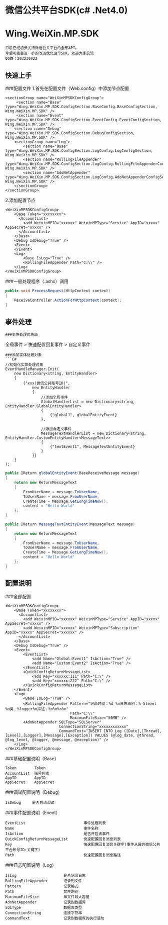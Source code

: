 微信公共平台SDK(c# .Net4.0)
==================
Wing.WeiXin.MP.SDK
==================
```
目前已经初步支持微信公共平台的全部API。
今后可能会进一步的改进优化这个SDK，欢迎大家交流
QQ群：203230922
```

快速上手
----------------
###配置文件
1.首先在配置文件（Web.config）中添加节点配置
```
<sectionGroup name="WeiXinMPSDKConfigGroup">
     <section name="Base" type="Wing.WeiXin.MP.SDK.ConfigSection.BaseConfig.BaseConfigSection, Wing.WeiXin.MP.SDK" />
     <section name="Event" type="Wing.WeiXin.MP.SDK.ConfigSection.EventConfig.EventConfigSection, Wing.WeiXin.MP.SDK" />
    <section name="Debug" type="Wing.WeiXin.MP.SDK.ConfigSection.DebugConfigSection, Wing.WeiXin.MP.SDK" />
    <sectionGroup name="Log">
        <section name="Base" type="Wing.WeiXin.MP.SDK.ConfigSection.LogConfig.LogConfigSection, Wing.WeiXin.MP.SDK" />
        <section name="RollingFileAppender" type="Wing.WeiXin.MP.SDK.ConfigSection.LogConfig.RollingFileAppenderConfigSection, Wing.WeiXin.MP.SDK" />
        <section name="AdoNetAppender" type="Wing.WeiXin.MP.SDK.ConfigSection.LogConfig.AdoNetAppenderConfigSection, Wing.WeiXin.MP.SDK" />
    </sectionGroup>
</sectionGroup>
```

2.添加配置节点
```
<WeiXinMPSDKConfigGroup>
    <Base Token="xxxxxxxx">
      <AccountList>
        <add WeixinMPID="xxxxxx" WeixinMPType="Service" AppID="xxxxx" AppSecret="xxxxx" />
      </AccountList>
    </Base>
    <Debug IsDebug="True" />
    <Event>
    </Event>
    <Log>
        <Base IsLog="True" />
        <RollingFileAppender Path="C:\\" />
    </Log>
</WeiXinMPSDKConfigGroup>
```

###一般处理程序（.ashx）调用
```C#
public void ProcessRequest(HttpContext context)
{
    ReceiveController.ActionForHttpContext(context);
}
```

事件处理
----------------
```
###事件处理优先级
```
全局事件 > 快速配置回复事件 > 自定义事件
```
###添加实体处理对象
```C#
//初始化实体处理对象
EventHandleManager.Init(
    new Dictionary<string, EntityHandler>
    {
        {"xxx(微信公共账号ID)", 
            new EntityHandler
            {
                //添加全局事件
                GlobalHandlerList = new Dictionary<string, EntityHandler.GlobalEntityHandler>
                {
                    {"global1", globalEntityEvent}
                }, 

                //添加自定义事件
                MessageTextHandlerList = new Dictionary<string, EntityHandler.CustomEntityHandler<MessageText>>
                {
                    {"textEvent1", MessageTextEntityEvent}
                }
            }}
    }
);
```

```C#
public IReturn globalEntityEvent(BaseReceiveMessage message)
{
    return new ReturnMessageText
    {
        FromUserName = message.ToUserName,
        ToUserName = message.FromUserName,
        CreateTime = Message.GetLongTimeNow(),
        content = "Hello World"
    };
}
```

```C#
public IReturn MessageTextEntityEvent(MessageText message)
{
    return new ReturnMessageText
    {
        FromUserName = message.ToUserName,
        ToUserName = message.FromUserName,
        CreateTime = Message.GetLongTimeNow(),
        content = "Hello World"
    };
}
```

配置说明
----------------
###全部配置
```
<WeiXinMPSDKConfigGroup>
    <Base Token="xxxxxxxx">
      <AccountList>
        <add WeixinMPID="xxxxxx" WeixinMPType="Service" AppID="xxxxx" AppSecret="xxxxx" />
        <add WeixinMPID="xxxxxx" WeixinMPType="Subscription" AppID="xxxxx" AppSecret="xxxxxx" />
      </AccountList>
    </Base>
    <Debug IsDebug="True" />
    <Event>
        <EventList>
            <add Name="Global:Event1" IsAction="True" />
            <add Name="Custom:Event2" IsAction="True" />
        </EventList>
        <QuickConfigReturnMessageList>
            <add Key="xxxxxx:111" Path="C:\" />
            <add Key="xxxxxx:222" Path="C:\" />
        </QuickConfigReturnMessageList>
    </Event>
    <Log>
        <Base IsLog="True" />
        <RollingFileAppender Pattern="记录时间：%d %n日志级别：%-5level %n类：%logger%n描述：%n%m%n%n" 
                             Path="C:\\"
                             MaximumFileSize="50MB" />
        <AdoNetAppender SQLType="SQLServer"
                        ConnectionString="xxxxxxxxxxxx"
                        CommandText="INSERT INTO Log ([Date],[Thread],[Level],[Logger],[Message],[Exception]) VALUES (@log_date, @thread, @log_level, @logger, @message, @exception)" />
    </Log>
</WeiXinMPSDKConfigGroup>
```
###基础配置说明（Base）
```
Token        Token
AccountList  账号列表
AppID        AppID
AppSecret    AppSecret

```
###调试配置说明（Debug）
```
IsDebug     是否启动调试
```
###事件配置说明（Event）
```
EventList                          事件处理列表
Name                               事件名称
IsAction                           是否开启该事件
QuickConfigReturnMessageList       快速配置回复消息列表
Key                                快速配置回复消息关键字(事件从属的微信公共平台账号ID:关键字)
Path                               快速配置回复消息路径
```
###日志配置说明（Log）
```
IsLog                     是否记录日志
RollingFileAppender       记录到文件
Pattern                   记录格式
Path                      文件路径
MaximumFileSize           单文件最大容量
AdoNetAppender            记录到数据库
SQLType                   数据库类型
ConnectionString          连接字符串
CommandText               记录到数据库的执行语句
```
